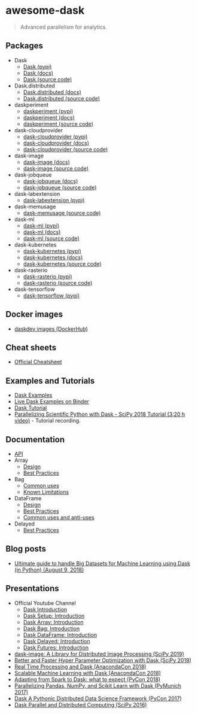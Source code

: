 # awesome-dask

> Advanced parallelism for analytics.

## Packages

- Dask
  - [Dask (pypi)](https://pypi.org/project/dask/)
  - [Dask (docs)](https://dask.org/)
  - [Dask (source code)](https://github.com/dask/dask)
- Dask.distributed
  - [Dask.distributed (docs)](https://distributed.dask.org)
  - [Dask.distributed (source code)](https://github.com/dask/distributed)
- daskperiment
  - [daskperiment (pypi)](https://pypi.org/project/daskperiment/)
  - [daskperiment (docs)](https://daskperiment.readthedocs.io)
  - [daskperiment (source code)](https://github.com/sinhrks/daskperiment)
- dask-cloudprovider
  - [dask-cloudprovider (pypi)](https://pypi.org/project/dask-cloudprovider/)
  - [dask-cloudprovider (docs)](https://cloudprovider.dask.org)
  - [dask-cloudprovider (source code)](https://github.com/dask/dask-cloudprovider)
- dask-image
  - [dask-image (docs)](https://dask-image.readthedocs.io)
  - [dask-image (source code)](https://github.com/dask/dask-image)
- dask-jobqueue
  - [dask-jobqueue (docs)](https://jobqueue.dask.org)
  - [dask-jobqueue (source code)](https://github.com/dask/dask-jobqueue)
- dask-labextension
  - [dask-labextension (pypi)](https://pypi.org/project/dask-labextension/)
- dask-memusage
  - [dask-memusage (source code)](https://github.com/itamarst/dask-memusage)
- dask-ml
  - [dask-ml (pypi)](https://pypi.org/project/dask-ml/)
  - [dask-ml (docs)](https://ml.dask.org/)
  - [dask-ml (source code)](https://github.com/dask/dask-ml)
- dask-kubernetes
  - [dask-kubernetes (pypi)](https://pypi.org/project/dask-kubernetes/)
  - [dask-kubernetes (docs)](https://kubernetes.dask.org/en/latest/)
  - [dask-kubernetes (source code)](https://github.com/dask/dask-kubernetes)
- dask-rasterio
  - [dask-rasterio (pypi)](https://pypi.org/project/dask-rasterio/)
  - [dask-rasterio (source code)](https://github.com/dymaxionlabs/dask-rasterio)
- dask-tensorflow
  - [dask-tensorflow (pypi)](https://pypi.org/project/dask-tensorflow/)

## Docker images

- [daskdev images (DockerHub)](https://hub.docker.com/u/daskdev)

## Cheat sheets

- [Official Cheatsheet](https://docs.dask.org/en/latest/cheatsheet.html)

## Examples and Tutorials

- [Dask Examples](https://examples.dask.org/)
- [Live Dask Examples on Binder](https://mybinder.org/v2/gh/dask/dask-examples/master?urlpath=lab)
- [Dask Tutorial](https://tutorial.dask.org/)
- [Parallelizing Scientific Python with Dask - SciPy 2018 Tutorial (3:20 h video)](https://www.youtube.com/watch?v=mqdglv9GnM8) - Tutorial recording.

## Documentation

- [API](https://docs.dask.org/en/latest/api.html)
- Array
  - [Design](https://docs.dask.org/en/latest/array.html#design)
  - [Best Practices](https://docs.dask.org/en/latest/array-best-practices.html)
- Bag
  - [Common uses](https://docs.dask.org/en/latest/bag.html#common-uses)
  - [Known Limitations](https://docs.dask.org/en/latest/bag.html#known-limitations)
- DataFrame
  - [Design](https://docs.dask.org/en/latest/dataframe.html#design)
  - [Best Practices](https://docs.dask.org/en/latest/dataframe-best-practices.html)
  - [Common uses and anti-uses](https://docs.dask.org/en/latest/dataframe.html#common-uses-and-anti-uses)
- Delayed
  - [Best Practices](https://docs.dask.org/en/latest/delayed-best-practices.html)

## Blog posts

- [Ultimate guide to handle Big Datasets for Machine Learning using Dask (in Python) (August 9, 2018)](https://www.analyticsvidhya.com/blog/2018/08/dask-big-datasets-machine_learning-python/)

## Presentations

- Official Youtube Channel
  - [Dask Introduction](https://www.youtube.com/watch?v=nnndxbr_Xq4)
  - [Dask Setup: Introduction](https://www.youtube.com/watch?v=TQM9zIBzNBo)
  - [Dask Array: Introduction](https://www.youtube.com/watch?v=9h_61hXCDuI)
  - [Dask Bag: Introduction](https://www.youtube.com/watch?v=-qIiJ1XtSv0)
  - [Dask DataFrame: Introduction](https://www.youtube.com/watch?v=AT2XtFehFSQ)
  - [Dask Delayed: Introduction](https://www.youtube.com/watch?v=SHqFmynRxVU)
  - [Dask Futures: Introduction](https://www.youtube.com/watch?v=07EiCpdhtDE)
- [dask-image: A Library for Distributed Image Processing (SciPy 2019)](https://www.youtube.com/watch?v=XGUS174vvLs)
- [Better and Faster Hyper Parameter Optimization with Dask (SciPy 2019)](https://www.youtube.com/watch?v=x67K9FiPFBQ)
- [Real Time Processing and Dask (AnacondaCon 2018)](https://www.youtube.com/watch?v=7i4Gcb_-fNU)
- [Scalable Machine Learning with Dask (AnacondaCon 2018)](https://www.youtube.com/watch?v=tQBovBvSDvA)
- [Adapting from Spark to Dask: what to expect (PyCon 2018)](https://www.youtube.com/watch?v=X4YHGKj3V5M)
- [Parallelizing Pandas, NumPy, and Scikit Learn with Dask (PyMunich 2017)](https://www.youtube.com/watch?v=DiECyVOqZcQ)
- [Dask A Pythonic Distributed Data Science Framework (PyCon 2017)](https://www.youtube.com/watch?v=RA_2qdipVng)
- [Dask Parallel and Distributed Computing (SciPy 2016)](https://www.youtube.com/watch?v=PAGjm4BMKlk)
